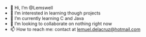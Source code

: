 - 👋 Hi, I’m @Lemswell
- 👀 I’m interested in learning though projects
- 🌱 I’m currently learning C and Java
- 💞️ I’m looking to collaborate on nothing right now
- 📫 How to reach me: contact at lemuel.delacruz@hotmail.com

<!---
Lemswell/Lemswell is a ✨ special ✨ repository because its `README.md` (this file) appears on your GitHub profile.
You can click the Preview link to take a look at your changes.
--->
